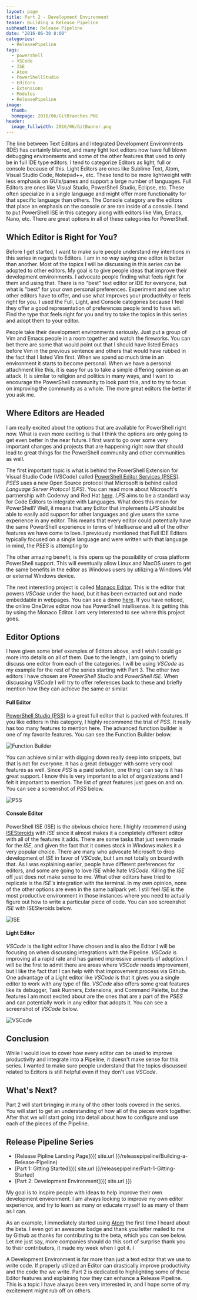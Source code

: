 ```yaml
---
layout: page
title: Part 2 - Development Environment
teaser: Building a Release Pipeline
subheadline: Release Pipeline
date: "2016-06-30 8:00"
categories:
  - ReleasePipeline
tags:
  - powershell
  - VSCode
  - ISE
  - Atom
  - PowerShellStudio
  - Editors
  - Extensions
  - Modules
  - ReleasePipeline
image:
  thumb:
  homepage: 2016/06/GitBranches.PNG
header:
  image_fullwidth: 2016/06/GitBanner.png
---
```


The line between Text Editors and Integrated Development Environments (IDE) has certainly blurred, and many light text editors now have full blown debugging environments and some of the other features that used to only be in full IDE type editors. I tend to categorize Editors as light, full or console because of this. Light Editors are ones like Sublime Text, Atom, Visual Studio Code, Notepad++, etc. These tend to be more lightweight with less emphasis on GUIs/panes and support a large number of languages. Full Editors are ones like Visual Studio, PowerShell Studio, Eclipse, etc. These often specialize in a single language and might offer more functionality for that specific language than others. The Console category are the editors that place an emphasis on the console or are ran inside of a console. I tend to put PowerShell ISE in this category along with editors like Vim, Emacs, Nano, etc. There are great options in all of these categories for PowerShell.

## Which Editor is Right for You?

Before I get started, I want to make sure people understand my intentions in this series in regards to Editors. I am in no way saying one editor is better than another. Most of the topics I will be discussing in this series can be adopted to other editors. My goal is to give people ideas that improve their development environments. I advocate people finding what feels right for them and using that. There is no "best" text editor or IDE for everyone, but what is "best" for your own personal preferences. Experiment and see what other editors have to offer, and use what improves your productivity or feels right for you. I used the Full, Light, and Console categories because I feel they offer a good representation of preferences people tend to have wit. Find the type that feels right for you and try to take the topics in this series and adopt them to your editor.

People take their development environments seriously. Just put a group of Vim and Emacs people in a room together and watch the fireworks. You can bet there are some that would point out that I should have listed Emacs before Vim in the previous sentence and others that would have rubbed in the fact that I listed Vim first. When we spend so much time in an environment it starts to become personal. When we have a personal attachment like this, it is easy for us to take a simple differing opinion as an attack. It is similar to religion and politics in many ways, and I want to encourage the PowerShell community to look past this, and to try to focus on improving the community as a whole. The more great editors the better if you ask me.

## Where Editors are Headed

I am really excited about the options that are available for PowerShell right now. What is even more exciting is that I think the options are only going to get even better in the near future. I first want to go over some very important changes and projects that are happening right now that should lead to great things for the PowerShell community and other communities as well.

The first important topic is what is behind the PowerShell Extension for Visual Studio Code (VSCode) called [PowerShell Editor Services (PSES)](https://github.com/PowerShell/PowerShellEditorServices). *PSES* uses a new Open Source protocol that Microsoft is behind called *Language Server Protocol (LPS)*. You can read more about Microsoft's partnership with Codenvy and Red Hat [here](http://www.zdnet.com/article/open-source-microsoft-protocol-aims-to-be-a-programming-standard/). *LPS* aims to be a standard way for Code Editors to integrate with Languages. What does this mean for PowerShell? Well, it means that any Editor that implements *LPS* should be able to easily add support for other languages and give users the same experience in any editor. This means that every editor could potentially have the same PowerShell experience in terms of Intellisense and all of the other features we have come to love. I previously mentioned that Full IDE Editors typically focused on a single language and were written with that language in mind, the *PSES* is attempting to  

The other amazing benefit, is this opens up the possibility of cross platform PowerShell support. This will eventually allow Linux and MacOS users to get the same benefits in the editor as Windows users by utilizing a Windows VM or external Windows device.

The next interesting project is called [Monaco Editor](https://github.com/Microsoft/monaco-editor). This is the editor that powers *VSCode* under the hood, but it has been extracted out and made embeddable in webpages. You can see a demo [here](https://microsoft.github.io/monaco-editor/index.html). If you have noticed, the online OneDrive editor now has PowerShell intellisense. It is getting this by using the Monaco Editor. I am very interested to see where this project goes.

## Editor Options

I have given some brief examples of Editors above, and I wish I could go more into details on all of them. Due to the length, I am going to briefly discuss one editor from each of the categories. I will be using *VSCode* as my example for the rest of the series starting with Part 3. The other two editors I have chosen are *PowerShell Studio* and *PowerShell ISE*. When discussing *VSCode* I will try to offer references back to these and briefly mention how they can achieve the same or similar.

#### Full Editor

[PowerShell Studio (PSS)](https://www.sapien.com/software/powershell_studio) is a great full editor that is packed with features. If you like editors in this category, I highly recommend the trial of *PSS*. It really has too many features to mention here. The advanced function builder is one of my favorite features. You can see the Function Builder below.

![Function Builder](/images/2016/07/PSESfunctionbuilder.png)

You can achieve similar with digging down really deep into snippets, but that is not for everyone. It has a great debugger with some very cool features as well. Since *PSS* is a paid solution, one thing I can say is it has great support. I know this is very important to a lot of organizations and I felt it important to mention. The list of great features just goes on and on. You can see a screenshot of *PSS* below.

![PSS](/images/2016/07/PSES.png)

#### Console Editor

PowerShell ISE (ISE) is the obvious choice here. I highly recommend using [ISESteroids](http://www.powertheshell.com/isesteroids/) with *ISE* since it almost makes it a completely different editor with all of the features it adds. There are some tasks that just seem made for the *ISE*, and given the fact that it comes stock in Windows makes it a very popular choice. There are many who advocate Microsoft to drop development of *ISE* in favor of *VSCode*, but I am not totally on board with that. As I was explaining earlier, people have different preferences for editors, and some are going to love *ISE* while hate *VSCode*. Killing the *ISE* off just does not make sense to me. What other editors have tried to replicate is the *ISE's* integration with the terminal. In my own opinion, none of the other options are even in the same ballpark yet. I still feel *ISE* is the most productive environment in those instances where you need to actually figure out how to write a particular piece of code. You can see screenshot *ISE* with ISESteroids below.

![ISE](/images/2016/07/ISE.png)

#### Light Editor

*VSCode* is the light editor I have chosen and is also the Editor I will be focusing on when discussing integrations with the Pipeline. *VSCode* is improving at a rapid rate and has gained impressive amounts of adoption. I will be the first to admit there are areas where *VSCode* needs improvement, but I like the fact that I can help with that improvement process via Github. One advantage of a Light editor like *VSCode* is that it gives you a single editor to work with any type of file. *VSCode* also offers some great features like its debugger, Task Runners, Extensions, and Command Palette, but the features I am most excited about are the ones that are a part of the *PSES* and can potentially work in any editor that adopts it. You can see a screenshot of *VSCode* below.

![VSCode](/images/2016/07/vscode.png)

## Conclusion

While I would love to cover how every editor can be used to improve productivity and integrate into a Pipeline, it doesn't make sense for this series.
I wanted to make sure people understand that the topics discussed related to Editors is still helpful even if they don't use *VSCode*.

## What's Next?

Part 2 will start bringing in many of the other tools covered in the series. You will start to get an understanding of how all of the pieces work together. After that we will start going into detail about how to configure and use each of the pieces of the Pipeline.

## Release Pipeline Series

- [Release Pipline Landing Page]({{ site.url }}/releasepipeline/Building-a-Release-Pipeline)
- [Part 1: Gitting Started]({{ site.url }}/releasepipeline/Part-1-Gitting-Started)
- [Part 2: Development Environment]({{ site.url }})


My goal is to inspire people with ideas to help improve their own development environment. I am always looking to improve my own editor experience, and try to learn as many or educate myself to as many of them as I can.


As an example, I immediately started using [Atom](https://atom.io/) the first time I heard about the beta. I even got an awesome badge and thank you letter mailed to me by Github as thanks for contributing to the beta, which you can see below. Let me just say, more companies should do this sort of surprise thank you to their contributors, it made my week when I got it. I



A Development Environment is far more than just a text editor that we use to write code. If properly utilized an Editor can drastically improve productivity and the code the we write. Part 2 is dedicated to highlighting some of these Editor features and explaining how they can enhance a Release Pipeline. This is a topic I have always been very interested in, and I hope some of my excitement might rub off on others.
